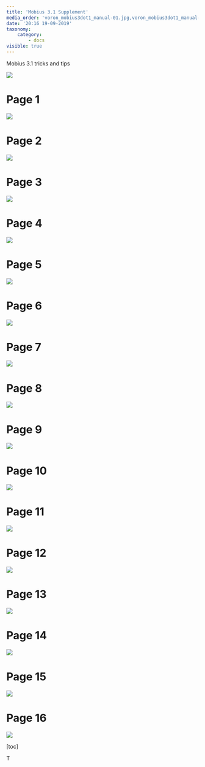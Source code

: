 ```yaml
---
title: 'Mobius 3.1 Supplement'
media_order: 'voron_mobius3dot1_manual-01.jpg,voron_mobius3dot1_manual-02.jpg,voron_mobius3dot1_manual-03.jpg,voron_mobius3dot1_manual-04.jpg,voron_mobius3dot1_manual-05.jpg,voron_mobius3dot1_manual-06.jpg,voron_mobius3dot1_manual-07.jpg,voron_mobius3dot1_manual-08.jpg,voron_mobius3dot1_manual-09.jpg,voron_mobius3dot1_manual-10.jpg,voron_mobius3dot1_manual-11.jpg,voron_mobius3dot1_manual-12.jpg,voron_mobius3dot1_manual-13.jpg,voron_mobius3dot1_manual-14.jpg,voron_mobius3dot1_manual-15.jpg,voron_mobius3dot1_manual-16.jpg,voron_mobius3dot1_manual-17.jpg'
date: '20:16 19-09-2019'
taxonomy:
    category:
        - docs
visible: true
---
```


Mobius 3.1 tricks and tips

![](voron_mobius3dot1_manual-01.jpg)

# Page 1

![](voron_mobius3dot1_manual-02.jpg)

# Page 2

![](voron_mobius3dot1_manual-03.jpg)


# Page 3

![](voron_mobius3dot1_manual-04.jpg)


# Page 4

![](voron_mobius3dot1_manual-05.jpg)


# Page 5

![](voron_mobius3dot1_manual-06.jpg)


# Page 6

![](voron_mobius3dot1_manual-07.jpg)


# Page 7

![](voron_mobius3dot1_manual-08.jpg)


# Page 8

![](voron_mobius3dot1_manual-09.jpg)


# Page 9

![](voron_mobius3dot1_manual-10.jpg)


# Page 10

![](voron_mobius3dot1_manual-11.jpg)


# Page 11

![](voron_mobius3dot1_manual-12.jpg)


# Page 12

![](voron_mobius3dot1_manual-13.jpg)

# Page 13

![](voron_mobius3dot1_manual-14.jpg)


# Page 14

![](voron_mobius3dot1_manual-15.jpg)


# Page 15

![](voron_mobius3dot1_manual-16.jpg)


# Page 16

![](voron_mobius3dot1_manual-17.jpg)

[toc]

T
